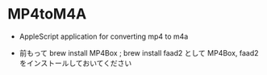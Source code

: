 # MP4toM4A

- AppleScript application for converting mp4 to m4a

- 前もって brew install MP4Box ; brew install faad2 として MP4Box, faad2 をインストールしておいてください
